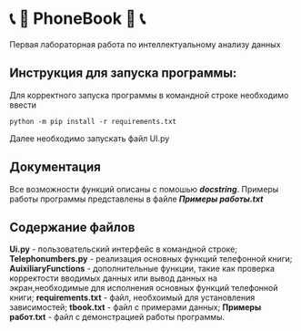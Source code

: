 # :telephone_receiver: :notebook_with_decorative_cover: PhoneBook  :notebook_with_decorative_cover: :telephone_receiver:
Первая лабораторная работа по интеллектуальному анализу данных
## Инструкция для запуска программы:
Для корректного запуска программы в командной строке необходимо ввести
```
python -m pip install -r requirements.txt
```
Далее необходимо запускать файл UI.py

## Документация
Все возможности функций описаны с помошью ***docstring***. Примеры работы программы представлены в файле ***Примеры работы.txt***

## Содержание файлов
**Ui.py** - пользовательский интерфейс в командной строке;
**Telephonumbers.py** - реализация основных функций телефонной книги;
**AuixiliaryFunctions** - дополнительные функции, такие как проверка корректости вводимых данных или вывод данных на экран,необходимые для исполнения основных функций телефонной книги;
**requirements.txt** - файл, необхоимый для установления зависимостей;
**tbook.txt** - файл с примерами данных;
**Примеры работ.txt** - файл с демонстрацией работы программы.
